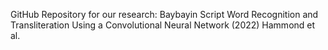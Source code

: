 GitHub Repository for our research: Baybayin Script Word Recognition and Transliteration Using a Convolutional Neural Network (2022) Hammond et al.


